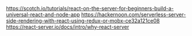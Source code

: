 https://scotch.io/tutorials/react-on-the-server-for-beginners-build-a-universal-react-and-node-app
https://hackernoon.com/serverless-server-side-rendering-with-react-using-redux-or-mobx-ce32a121ce08
https://react-server.io/docs/intro/why-react-server

